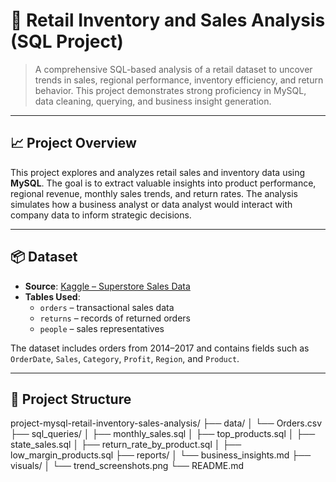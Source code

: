 # 🛒 Retail Inventory and Sales Analysis (SQL Project)

> A comprehensive SQL-based analysis of a retail dataset to uncover trends in sales, regional performance, inventory efficiency, and return behavior. This project demonstrates strong proficiency in MySQL, data cleaning, querying, and business insight generation.

---

## 📈 Project Overview

This project explores and analyzes retail sales and inventory data using **MySQL**. The goal is to extract valuable insights into product performance, regional revenue, monthly sales trends, and return rates. The analysis simulates how a business analyst or data analyst would interact with company data to inform strategic decisions.

---

## 📦 Dataset

- **Source**: [Kaggle – Superstore Sales Data](https://www.kaggle.com/datasets/vivek468/superstore-dataset-final)
- **Tables Used**:
  - `orders` – transactional sales data
  - `returns` – records of returned orders
  - `people` – sales representatives

The dataset includes orders from 2014–2017 and contains fields such as `OrderDate`, `Sales`, `Category`, `Profit`, `Region`, and `Product`.

---

## 🧱 Project Structure

project-mysql-retail-inventory-sales-analysis/ 
├── data/ 
│ └── Orders.csv 
├── sql_queries/ 
│ ├── monthly_sales.sql 
│ ├── top_products.sql 
│ ├── state_sales.sql 
│ ├── return_rate_by_product.sql 
│ ├── low_margin_products.sql 
├── reports/ 
│ └── business_insights.md 
├── visuals/ 
│ └── trend_screenshots.png 
└── README.md
